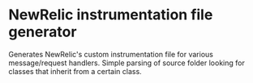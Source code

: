 # NewRelic instrumentation file generator

Generates NewRelic's custom instrumentation file for various message/request handlers. Simple parsing of source folder looking for classes that inherit from a certain class.
